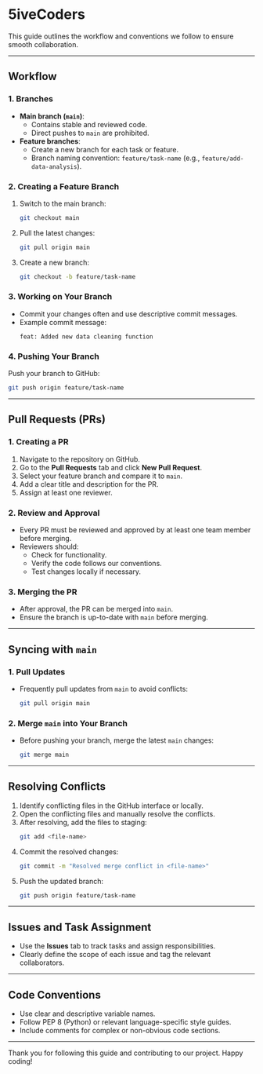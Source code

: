 # 5iveCoders

This guide outlines the workflow and conventions we follow to ensure smooth collaboration.

---

## Workflow

### 1. **Branches**
- **Main branch (`main`)**:
  - Contains stable and reviewed code.
  - Direct pushes to `main` are prohibited.
- **Feature branches**:
  - Create a new branch for each task or feature.
  - Branch naming convention: `feature/task-name` (e.g., `feature/add-data-analysis`).

### 2. **Creating a Feature Branch**
1. Switch to the main branch:
   ```bash
   git checkout main
   ```
2. Pull the latest changes:
   ```bash
   git pull origin main
   ```
3. Create a new branch:
   ```bash
   git checkout -b feature/task-name
   ```

### 3. **Working on Your Branch**
- Commit your changes often and use descriptive commit messages.
- Example commit message:
  ```
  feat: Added new data cleaning function
  ```

### 4. **Pushing Your Branch**
Push your branch to GitHub:
```bash
git push origin feature/task-name
```

---

## Pull Requests (PRs)

### 1. **Creating a PR**
1. Navigate to the repository on GitHub.
2. Go to the **Pull Requests** tab and click **New Pull Request**.
3. Select your feature branch and compare it to `main`.
4. Add a clear title and description for the PR.
5. Assign at least one reviewer.

### 2. **Review and Approval**
- Every PR must be reviewed and approved by at least one team member before merging.
- Reviewers should:
  - Check for functionality.
  - Verify the code follows our conventions.
  - Test changes locally if necessary.

### 3. **Merging the PR**
- After approval, the PR can be merged into `main`.
- Ensure the branch is up-to-date with `main` before merging.

---

## Syncing with `main`

### 1. Pull Updates
- Frequently pull updates from `main` to avoid conflicts:
  ```bash
  git pull origin main
  ```

### 2. Merge `main` into Your Branch
- Before pushing your branch, merge the latest `main` changes:
  ```bash
  git merge main
  ```

---

## Resolving Conflicts
1. Identify conflicting files in the GitHub interface or locally.
2. Open the conflicting files and manually resolve the conflicts.
3. After resolving, add the files to staging:
   ```bash
   git add <file-name>
   ```
4. Commit the resolved changes:
   ```bash
   git commit -m "Resolved merge conflict in <file-name>"
   ```
5. Push the updated branch:
   ```bash
   git push origin feature/task-name
   ```

---

## Issues and Task Assignment
- Use the **Issues** tab to track tasks and assign responsibilities.
- Clearly define the scope of each issue and tag the relevant collaborators.

---

## Code Conventions
- Use clear and descriptive variable names.
- Follow PEP 8 (Python) or relevant language-specific style guides.
- Include comments for complex or non-obvious code sections.

---

Thank you for following this guide and contributing to our project. Happy coding!

